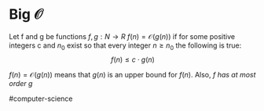 # Big $\mathcal O$


Let f and g be functions $f, g : N \rightarrow R$ $f(n) = \mathcal O (g(n))$ if for some positive integers c and $n_0$ exist so that every integer $n \geq n_0$ the following is true:
$$f(n) \leq c \cdot g(n)$$

$f(n) = \mathcal O (g(n))$ means that $g(n)$ is an upper bound for $f(n)$. Also, *f has at most order g*

#computer-science 